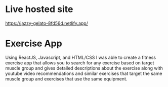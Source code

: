 # Live hosted site

https://jazzy-gelato-8fd56d.netlify.app/

# Exercise App

Using ReactJS, Javascript, and HTML/CSS I was able to create a fitness exercise app that allows you to search for any exercise based on target muscle group and gives detailed descriptions about the exercise along with youtube video recommendations and similar exercises that target the same muscle group and exercises that use the same equipment.
